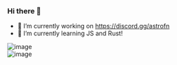 ### Hi there 👋

- 🔭 I’m currently working on https://discord.gg/astrofn
- 🌱 I’m currently learning JS and Rust!

![image](https://github.com/vexxwyd/vexxwyd/assets/140930851/f8d50966-ad36-4568-a6aa-d4b15d87d748)  
![image](https://github.com/vexxwyd/vexxwyd/assets/140930851/c9dc927e-d22d-4184-8794-761169f163c2)


